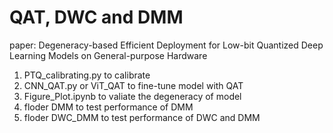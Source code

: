 # QAT, DWC and DMM

paper: Degeneracy-based Efficient Deployment for Low-bit Quantized Deep Learning Models on General-purpose Hardware

1. PTQ_calibrating.py to calibrate
2. CNN_QAT.py or ViT_QAT to fine-tune model with QAT
3. Figure_Plot.ipynb to valiate the degeneracy of model
4. floder DMM to test performance of DMM
5. floder DWC_DMM to test performance of DWC and DMM

